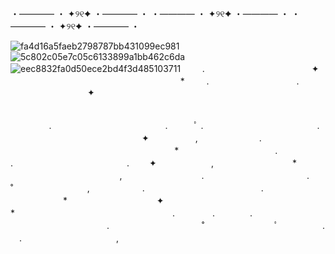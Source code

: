 ・———— ・ ✦୨୧✦ ・———— ・ ・———— ・ ✦୨୧✦ ・———— ・  ・———— ・ ✦୨୧✦ ・———— ・ 

![fa4d16a5faeb2798787bb431099ec981](https://github.com/user-attachments/assets/8483bf8f-dd96-4271-92ea-b70f0e412200) ![5c802c05e7c05c6133899a1bb462c6da](https://github.com/user-attachments/assets/096782e7-416c-4576-a3c0-82089d8c6983) ![eec8832fa0d50ece2bd4f3d485103711](https://github.com/user-attachments/assets/96f6158c-aaf4-4a92-b68e-2eae0e4a05d7)
 ⠀⠀⠀.　　　　　　　　　　⠀⠀⠀✦ ⠀ ⠀　　　　　　　　　　　　　　⠀⠀⠀⠀⠀* ⠀⠀⠀.　　　　　　　　　　. ⠀⠀⠀⠀⠀⠀⠀⠀⠀⠀⠀⠀✦⠀⠀⠀ ⠀⠀⠀⠀⠀⠀⠀⠀⠀⠀⠀⠀⠀⠀⠀⠀⠀⠀⠀⠀⠀⠀⠀⠀⠀⠀⠀⠀⠀⠀⠀⠀⠀⠀⠀⠀⠀ ⠀⠀⠀⠀⠀⠀⠀⠀⠀⠀⠀⠀⠀⠀⠀⠀⠀⠀⠀⠀⠀⠀⠀⠀⠀⠀ ⠀ ⠀⠀⠀⠀⠀⠀.　　　　　　　　　　　　　.　　　ﾟ .　　　　　　　　　　　　　. 　　　　　　　　　　　　　　　✦ 　　　　　,　　　　　　　.
⠀⠀⠀⠀⠀⠀⠀⠀⠀⠀⠀⠀⠀⠀⠀⠀⠀
　　　　　　*　　　　　　　　　　　.
.　　　　　　　　　　　　　. 　　✦⠀　   　　　,　　　　　　　　　*
　　　　　⠀　　　　⠀　　,
⠀⠀⠀⠀⠀⠀⠀⠀⠀⠀⠀⠀.　　　　　 　　⠀　　　⠀.　
 　　˚　　　⠀　⠀  　　,　　　　　　.
　　　　　　　　　　　　　.
　　　　　　*⠀　　⠀  　　　　　⠀✦⠀　
　　　　　　*　　　　　　　　　　　　　　　　　　.
　　　　.　　　　.　　　⠀
　　　　　　　　　　　.
　　　　　　　
　　　˚　　　　　　　　ﾟ　　　　　.
　.⠀　　⠀‍⠀‍⠀‍⠀‍⠀‍⠀‍⠀‍⠀‍⠀‍⠀‍⠀,
